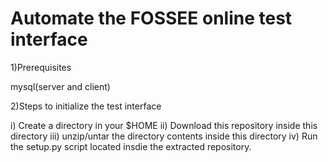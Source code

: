 Automate the FOSSEE online test interface
=========================================

1)Prerequisites

mysql(server and client)

2)Steps to initialize the test interface

i) Create a directory in your $HOME
ii) Download this repository inside this directory
iii) unzip/untar the directory contents inside this directory
iv) Run the setup.py script located insdie the extracted repository.


